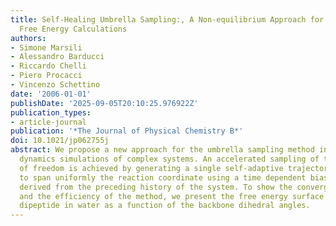 ```yaml
---
title: Self-Healing Umbrella Sampling:, A Non-equilibrium Approach for Quantitative
  Free Energy Calculations
authors:
- Simone Marsili
- Alessandro Barducci
- Riccardo Chelli
- Piero Procacci
- Vincenzo Schettino
date: '2006-01-01'
publishDate: '2025-09-05T20:10:25.976922Z'
publication_types:
- article-journal
publication: '*The Journal of Physical Chemistry B*'
doi: 10.1021/jp062755j
abstract: We propose a new approach for the umbrella sampling method in molecular
  dynamics simulations of complex systems. An accelerated sampling of the slow degrees
  of freedom is achieved by generating a single self-adaptive trajectory that tends
  to span uniformly the reaction coordinate using a time dependent bias potential
  derived from the preceding history of the system. To show the convergent behavior
  and the efficiency of the method, we present the free energy surface of alanine
  dipeptide in water as a function of the backbone dihedral angles.
---
```

